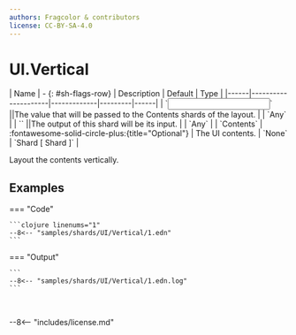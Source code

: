 ```yaml
---
authors: Fragcolor & contributors
license: CC-BY-SA-4.0
---
```



# UI.Vertical

<div class="sh-parameters" markdown="1">
| Name | - {: #sh-flags-row} | Description | Default | Type |
|------|---------------------|-------------|---------|------|
| `<input>` ||The value that will be passed to the Contents shards of the layout. | | `Any` |
| `<output>` ||The output of this shard will be its input. | | `Any` |
| `Contents` | :fontawesome-solid-circle-plus:{title="Optional"}  | The UI contents. | `None` | `Shard [ Shard ]` |

</div>

Layout the contents vertically.

## Examples

=== "Code"

    ```clojure linenums="1"
    --8<-- "samples/shards/UI/Vertical/1.edn"
    ```

=== "Output"

    ```
    --8<-- "samples/shards/UI/Vertical/1.edn.log"
    ```
&nbsp;

--8<-- "includes/license.md"

